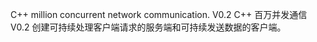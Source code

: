 <!--
 * @Author       : yaowenzhou
 * @Date         : 2021-03-31 16:05:50
 * @LastEditors  : yaowenzhou
 * @LastEditTime : 2021-04-01 14:05:45
 * @version      : 
 * @Description  : 
-->
C++ million concurrent network communication. V0.2
C++ 百万并发通信 V0.2
创建可持续处理客户端请求的服务端和可持续发送数据的客户端。